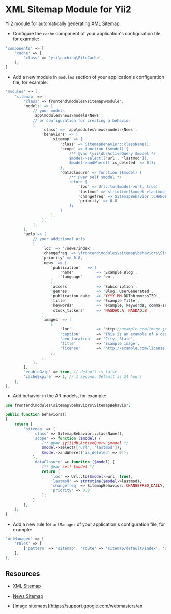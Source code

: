 XML Sitemap Module for Yii2
==========================
Yii2 module for automatically generating [XML Sitemap](http://www.sitemaps.org/protocol.html).

* Configure the `cache` component of your application's configuration file, for example:

```php
'components' => [
    'cache' => [
        'class' => 'yii\caching\FileCache',
    ],
]
```

* Add a new module in `modules` section of your application's configuration file, for example:

```php
'modules' => [
    'sitemap' => [
        'class' => frontend\modules\sitemap\Module',
        'models' => [
            // your models
            'app\modules\news\models\News',
            // or configuration for creating a behavior
            [
                'class' => 'app\modules\news\models\News',
                'behaviors' => [
					'sitemap' => [
						'class' => SitemapBehavior::className(),
						'scope' => function ($model) {
						    /** @var \yii\db\ActiveQuery $model */
						    $model->select(['url', 'lastmod']);
						    $model->andWhere(['is_deleted' => 0]);
						},
						'dataClosure' => function ($model) {
						    /** @var self $model */
						    return [
						        'loc' => Url::to($model->url, true),
						        'lastmod' => strtotime($model->lastmod),
						        'changefreq' => SitemapBehavior::CHANGEFREQ_DAILY,
						        'priority' => 0.8
						    ];
						}
					],
                ],
            ],
        ],
        'urls'=> [
            // your additional urls
            [
                'loc' => '/news/index',
                'changefreq' => \frontend\modules\sitemap\behaviors\SitemapBehavior::CHANGEFREQ_DAILY,
                'priority' => 0.8,
                'news' => [
                    'publication'   => [
                        'name'          => 'Example Blog',
                        'language'      => 'en',
                    ],
                    'access'            => 'Subscription',
                    'genres'            => 'Blog, UserGenerated',
                    'publication_date'  => 'YYYY-MM-DDThh:mm:ssTZD',
                    'title'             => 'Example Title',
                    'keywords'          => 'example, keywords, comma-separated',
                    'stock_tickers'     => 'NASDAQ:A, NASDAQ:B',
                ],
                'images' => [
                    [
                        'loc'           => 'http://example.com/image.jpg',
                        'caption'       => 'This is an example of a caption of an image',
                        'geo_location'  => 'City, State',
                        'title'         => 'Example image',
                        'license'       => 'http://example.com/license',
                    ],
                ],
            ],
        ],
        'enableGzip' => true, // default is false
        'cacheExpire' => 1, // 1 second. Default is 24 hours
    ],
],
```

* Add behavior in the AR models, for example:

```php
use frontend\modules\sitemap\behaviors\SitemapBehavior;

public function behaviors()
{
    return [
        'sitemap' => [
            'class' => SitemapBehavior::className(),
            'scope' => function ($model) {
                /** @var \yii\db\ActiveQuery $model */
                $model->select(['url', 'lastmod']);
                $model->andWhere(['is_deleted' => 0]);
            },
            'dataClosure' => function ($model) {
                /** @var self $model */
                return [
                    'loc' => Url::to($model->url, true),
                    'lastmod' => strtotime($model->lastmod),
                    'changefreq' => SitemapBehavior::CHANGEFREQ_DAILY,
                    'priority' => 0.8
                ];
            }
        ],
    ];
}
```

* Add a new rule for `urlManager` of your application's configuration file, for example:

```php
'urlManager' => [
    'rules' => [
        ['pattern' => 'sitemap', 'route' => 'sitemap/default/index', 'suffix' => '.xml'],
    ],
],
```

Resources
---------
* [XML Sitemap](http://www.sitemaps.org/protocol.html)

* [News Sitemap](https://support.google.com/news/publisher/answer/74288?hl=en)

* [Image sitemaps](https://support.google.com/webmasters/an